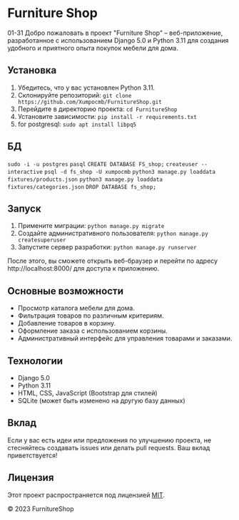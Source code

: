 # Furniture Shop
01-31
Добро пожаловать в проект "Furniture Shop" – веб-приложение, разработанное с использованием Django 5.0 и Python 3.11 для создания удобного и приятного опыта покупок мебели для дома.

## Установка

1. Убедитесь, что у вас установлен Python 3.11.
2. Склонируйте репозиторий: `git clone https://github.com/Xumpocmb/FurnitureShop.git`
3. Перейдите в директорию проекта: `cd FurnitureShop`
4. Установите зависимости: `pip install -r requirements.txt`
5. for postgresql: `sudo apt install libpq5`

## БД
`sudo -i -u postgres`
`pasql`
`CREATE DATABASE FS_shop;`
`createuser --interactive`
`psql -d fs_shop -U xumpocmb`
`python3 manage.py loaddata fixtures/products.json`
`python3 manage.py loaddata fixtures/categories.json`
`DROP DATABASE fs_shop;`

## Запуск

1. Примените миграции: `python manage.py migrate`
2. Создайте административного пользователя: `python manage.py createsuperuser`
3. Запустите сервер разработки: `python manage.py runserver`

После этого, вы сможете открыть веб-браузер и перейти по адресу http://localhost:8000/ для доступа к приложению.

## Основные возможности

- Просмотр каталога мебели для дома.
- Фильтрация товаров по различным критериям.
- Добавление товаров в корзину.
- Оформление заказа с использованием корзины.
- Административный интерфейс для управления товарами и заказами.

## Технологии

- Django 5.0
- Python 3.11
- HTML, CSS, JavaScript (Bootstrap для стилей)
- SQLite (может быть изменено на другую базу данных)

## Вклад

Если у вас есть идеи или предложения по улучшению проекта, не стесняйтесь создавать issues или делать pull requests. Ваш вклад приветствуется!

## Лицензия

Этот проект распространяется под лицензией [MIT](LICENSE).

© 2023 FurnitureShop
